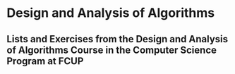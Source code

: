 # Design and Analysis of Algorithms

## Lists and Exercises from the Design and Analysis of Algorithms Course in the Computer Science Program at FCUP
